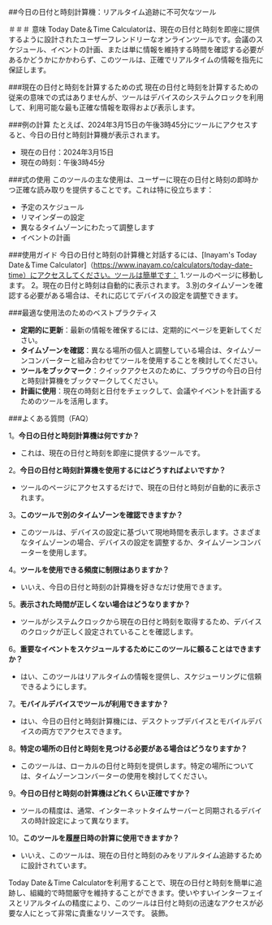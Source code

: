 ##今日の日付と時刻計算機：リアルタイム追跡に不可欠なツール

＃＃＃ 意味
Today Date＆Time Calculatorは、現在の日付と時刻を即座に提供するように設計されたユーザーフレンドリーなオンラインツールです。会議のスケジュール、イベントの計画、または単に情報を維持する時間を確認する必要があるかどうかにかかわらず、このツールは、正確でリアルタイムの情報を指先に保証します。

###現在の日付と時刻を計算するための式
現在の日付と時刻を計算するための従来の意味での式はありませんが、ツールはデバイスのシステムクロックを利用して、利用可能な最も正確な情報を取得および表示します。

###例の計算
たとえば、2024年3月15日の午後3時45分にツールにアクセスすると、今日の日付と時刻計算機が表示されます。
- 現在の日付：2024年3月15日
- 現在の時刻：午後3時45分

###式の使用
このツールの主な使用は、ユーザーに現在の日付と時刻の即時かつ正確な読み取りを提供することです。これは特に役立ちます：
- 予定のスケジュール
- リマインダーの設定
- 異なるタイムゾーンにわたって調整します
- イベントの計画

###使用ガイド
今日の日付と時刻の計算機と対話するには、[Inayam's Today Date＆Time Calculator]（https://www.inayam.co/calculators/today-date-time）にアクセスしてください。ツールは簡単です：
1.ツールのページに移動します。
2。現在の日付と時刻は自動的に表示されます。
3.別のタイムゾーンを確認する必要がある場合は、それに応じてデバイスの設定を調整できます。

###最適な使用法のためのベストプラクティス
-  **定期的に更新**：最新の情報を確保するには、定期的にページを更新してください。
-  **タイムゾーンを確認**：異なる場所の個人と調整している場合は、タイムゾーンコンバーターと組み合わせてツールを使用することを検討してください。
-  **ツールをブックマーク**：クイックアクセスのために、ブラウザの今日の日付と時刻計算機をブックマークしてください。
-  **計画に使用**：現在の時刻と日付をチェックして、会議やイベントを計画するためのツールを活用します。

###よくある質問（FAQ）

1。**今日の日付と時刻計算機は何ですか？**
- これは、現在の日付と時刻を即座に提供するツールです。

2。**今日の日付と時刻計算機を使用するにはどうすればよいですか？**
- ツールのページにアクセスするだけで、現在の日付と時刻が自動的に表示されます。

3。**このツールで別のタイムゾーンを確認できますか？**
- このツールは、デバイスの設定に基づいて現地時間を表示します。さまざまなタイムゾーンの場合、デバイスの設定を調整するか、タイムゾーンコンバーターを使用します。

4。**ツールを使用できる頻度に制限はありますか？**
- いいえ、今日の日付と時刻の計算機を好きなだけ使用できます。

5。**表示された時間が正しくない場合はどうなりますか？**
- ツールがシステムクロックから現在の日付と時刻を取得するため、デバイスのクロックが正しく設定されていることを確認します。

6。**重要なイベントをスケジュールするためにこのツールに頼ることはできますか？**
- はい、このツールはリアルタイムの情報を提供し、スケジューリングに信頼できるようにします。

7。**モバイルデバイスでツールが利用できますか？**
- はい、今日の日付と時刻計算機には、デスクトップデバイスとモバイルデバイスの両方でアクセスできます。

8。**特定の場所の日付と時刻を見つける必要がある場合はどうなりますか？**
- このツールは、ローカルの日付と時刻を提供します。特定の場所については、タイムゾーンコンバーターの使用を検討してください。

9。**今日の日付と時刻の計算機はどれくらい正確ですか？**
- ツールの精度は、通常、インターネットタイムサーバーと同期されるデバイスの時計設定によって異なります。

10。**このツールを履歴日時の計算に使用できますか？**
- いいえ、このツールは、現在の日付と時刻のみをリアルタイム追跡するために設計されています。

Today Date＆Time Calculatorを利用することで、現在の日付と時刻を簡単に追跡し、組織的で時間厳守を維持することができます。使いやすいインターフェイスとリアルタイムの精度により、このツールは日付と時刻の迅速なアクセスが必要な人にとって非常に貴重なリソースです。 装飾。